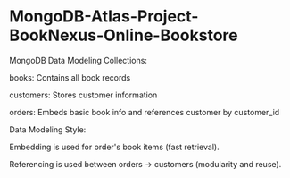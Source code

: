 # MongoDB-Atlas-Project-BookNexus-Online-Bookstore

MongoDB Data Modeling
Collections:

books: Contains all book records

customers: Stores customer information

orders: Embeds basic book info and references customer by customer_id

Data Modeling Style:

Embedding is used for order's book items (fast retrieval).

Referencing is used between orders → customers (modularity and reuse).


